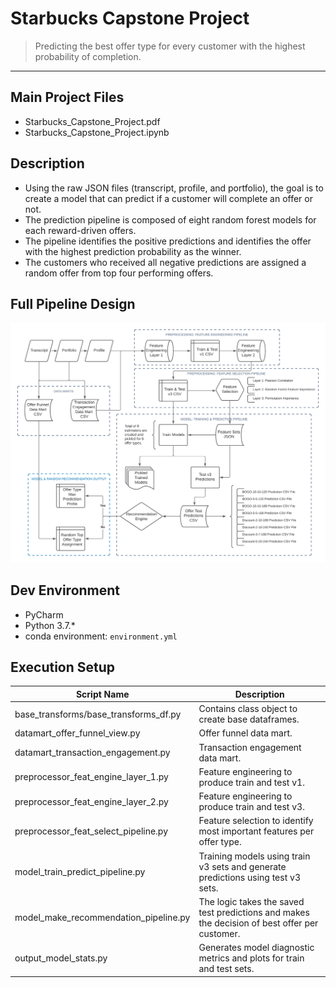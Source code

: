 # Starbucks Capstone Project

> Predicting the best offer type for every customer with the highest probability of completion.

---

## Main Project Files

- Starbucks_Capstone_Project.pdf
- Starbucks_Capstone_Project.ipynb

## Description

- Using the raw JSON files (transcript, profile, and portfolio), the goal is to create a model that can predict if a customer will complete an offer or not.
- The prediction pipeline is composed of eight random forest models for each reward-driven offers.
- The pipeline identifies the positive predictions and identifies the offer with the highest prediction probability as the winner.
- The customers who received all negative predictions are assigned a random offer from top four performing offers.


## Full Pipeline Design

![](output/diagnostic_metrics/offer_model_pred_flow.png)


## Dev Environment

- PyCharm
- Python 3.7.*
- conda environment: `environment.yml`


## Execution Setup

| Script Name | Description |
| ---- | ----------- |
| base_transforms/base_transforms_df.py | Contains class object to create base dataframes. |
| datamart_offer_funnel_view.py | Offer funnel data mart. |
| datamart_transaction_engagement.py | Transaction engagement data mart. |
| preprocessor_feat_engine_layer_1.py | Feature engineering to produce train and test v1. |
| preprocessor_feat_engine_layer_2.py | Feature engineering to produce train and test v3. |
| preprocessor_feat_select_pipeline.py | Feature selection to identify most important features per offer type. |
| model_train_predict_pipeline.py | Training models using train v3 sets and generate predictions using test v3 sets.  |
| model_make_recommendation_pipeline.py | The logic takes the saved test predictions and makes the decision of best offer per customer. |
| output_model_stats.py | Generates model diagnostic metrics and plots for train and test sets. |

